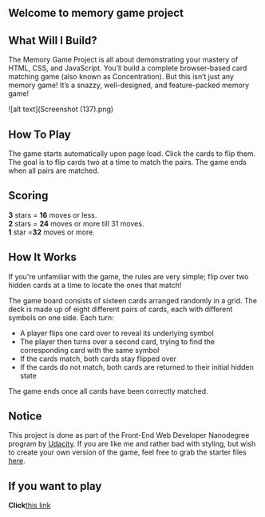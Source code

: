 ## Welcome to memory game project

## What Will I Build?
The Memory Game Project is all about demonstrating your mastery of HTML, CSS, and JavaScript. You’ll build a complete browser-based card matching game (also known as Concentration). But this isn’t just any memory game! It’s a snazzy, well-designed, and feature-packed memory game!

![alt text](Screenshot (137).png)  

## How To Play

The game starts automatically upon page load. Click the cards to flip them. The goal is to flip cards two at a time to match the pairs.
The game ends when all pairs are matched.

## Scoring

**3** stars = **16** moves or less.  
**2** stars = **24** moves or more till 31 moves.  
**1** star =**32** moves or more. 

## How It Works  

If you're unfamiliar with the game, the rules are very simple; flip over two hidden cards at a time to locate the ones that match!

The game board consists of sixteen cards arranged randomly in a grid. The deck is made up of eight different pairs of cards, each with different symbols on one side. Each turn:

* A player flips one card over to reveal its underlying symbol
* The player then turns over a second card, trying to find the corresponding card with the same symbol
* If the cards match, both cards stay flipped over
* If the cards do not match, both cards are returned to their initial hidden state

The game ends once all cards have been correctly matched.  

## Notice

This project is done as part of the Front-End Web Developer Nanodegree program by [Udacity](https://www.udacity.com). If you are like me and rather bad with styling, but wish to create your own version of the game, feel free to grab the starter files [here](https://github.com/udacity/fend-project-memory-game).

## If you want to play  

**Click**[this link](https://ayah2022.github.io/udacity/)
